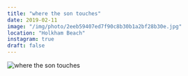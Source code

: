 ```yaml
---
title: "where the son touches"
date: 2019-02-11
image: "/img/photo/2eeb59407ed7f90c8b30b1a2bf28b30e.jpg"
location: "Holkham Beach"
instagram: true
draft: false
---
```


![where the son touches](/img/photo/2eeb59407ed7f90c8b30b1a2bf28b30e.jpg)
